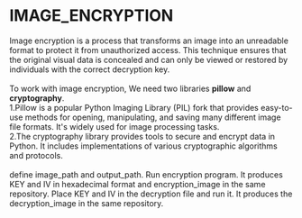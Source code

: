 # IMAGE_ENCRYPTION
Image encryption is a process that transforms an image into an unreadable format to protect it from unauthorized access. This technique ensures that the original visual data is concealed and can only be viewed or restored by individuals with the correct decryption key.</br></br>
To work with image encryption, We need two libraries <b>pillow</b> and <b>cryptography</b>.</br>
1.Pillow is a popular Python Imaging Library (PIL) fork that provides easy-to-use methods for opening, manipulating, and saving many different image file formats. It's widely used for image processing tasks.</br>
2.The cryptography library provides tools to secure and encrypt data in Python. It includes implementations of various cryptographic algorithms and protocols.</br></br>
define image_path and output_path. Run encryption program. It produces KEY and IV in hexadecimal format and encryption_image in the same repository. Place KEY and IV in the decryption file and run it. It produces the decryption_image in the same repository.

